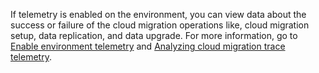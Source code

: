 If telemetry is enabled on the environment, you can view data about the success or failure of the cloud migration operations like, cloud migration setup, data replication, and data upgrade. For more information, go to [Enable environment telemetry](../../administration/telemetry-enable-application-insights.md) and [Analyzing cloud migration trace telemetry](../../administration/telemetry-cloud-migration-trace.md).

